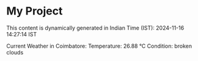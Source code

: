 # My Project

This content is dynamically generated in Indian Time (IST): 2024-11-16 14:27:14 IST


Current Weather in Coimbatore:
Temperature: 26.88 °C
Condition: broken clouds
